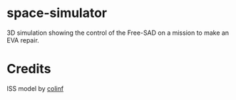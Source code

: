 # space-simulator
3D simulation showing the control of the Free-SAD on a mission to make an EVA repair.

# Credits
ISS model by [colinf](https://sketchfab.com/3d-models/iss-867d22ce560b466e9ff7a16455fc453b)
